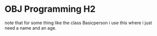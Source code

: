 # OBJ Programming H2

note that for some thing like the class Basicperson i use this where i just need a name and an age.
